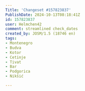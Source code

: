 ```yaml
---
Title: 'Changeset #157823837'
PublishDate: 2024-10-13T08:18:41Z
id: 157823837
user: Helmchen42
comment: streamlined check_dates
created_by: JOSM/1.5 (18746 en)
tags:
- Montenegro
- Budva
- Kotor
- Cetinje
- Tivat
- Bar
- Podgorica
- Nikšić

---
```

